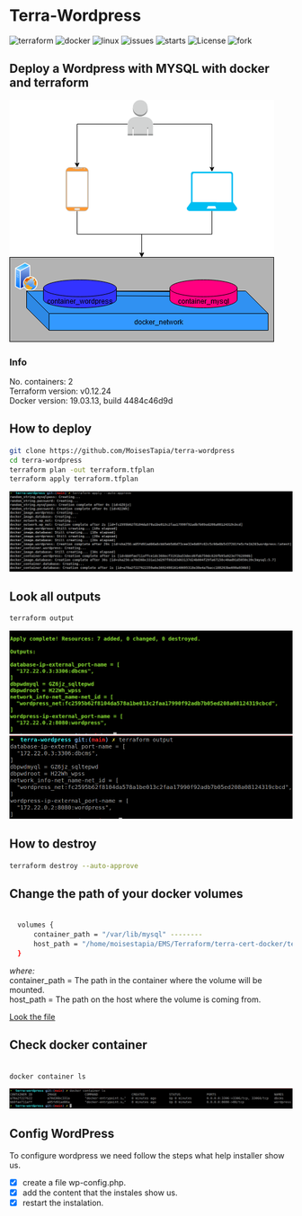 # Terra-Wordpress

![terraform](https://img.shields.io/badge/Terraform-0.12-blue?style=plastic&logo=terraform)
![docker](https://img.shields.io/badge/Docker-v19.03.12-blue?style=plastic&logo=docker)
![linux](https://img.shields.io/badge/linux-debian_10-informational?style=plastic&logo=linux)
![issues](https://img.shields.io/github/issues/MoisesTapia/terra-wordpress?style=plastic)
![starts](https://img.shields.io/github/stars/MoisesTapia/terra-wordpress?style=plastic)
![License](https://img.shields.io/github/license/MoisesTapia/terra-wordpress?style=plastic)
![fork](https://img.shields.io/github/forks/MoisesTapia/terra-wordpress?color=se&style=plastic)<br>

## Deploy a Wordpress with MYSQL with docker and terraform


![](https://github.com/MoisesTapia/terra-wordpress/blob/main/images/terrawordpress.png)


### Info

No. containers: 2 <br>
Terraform version: v0.12.24 <br>
Docker version: 19.03.13, build 4484c46d9d

## How to deploy

```bash
git clone https://github.com/MoisesTapia/terra-wordpress
cd terra-wordpress
terraform plan -out terraform.tfplan
terraform apply terraform.tfplan
```
![](https://github.com/MoisesTapia/terra-wordpress/blob/main/images/apply.png)

## Look all outputs

```bash
terraform output
```
![](https://github.com/MoisesTapia/terra-wordpress/blob/main/images/output.png)
![](https://github.com/MoisesTapia/terra-wordpress/blob/main/images/terraouput.png)

## How to destroy

```bash
terraform destroy --auto-approve
```

## Change the path of your docker volumes

```bash

  volumes {
      container_path = "/var/lib/mysql" --------
      host_path = "/home/moisestapia/EMS/Terraform/terra-cert-docker/terra-wordpress/database"
  }

```


*where:* <br>
container_path  = The path in the container where the volume will be mounted.<br>
host_path =  The path on the host where the volume is coming from.<br>

[Look the file](https://github.com/MoisesTapia/terra-wordpress/blob/main/container.tf)

## Check docker container

```bash

docker container ls

```
![](https://github.com/MoisesTapia/terra-wordpress/blob/main/images/dockercontainerls.png)

## Config WordPress

To configure wordpress we need follow the steps what help installer show us.

- [X] create a file wp-config.php.
- [X] add the content that the instales show us.
- [X] restart the instalation.